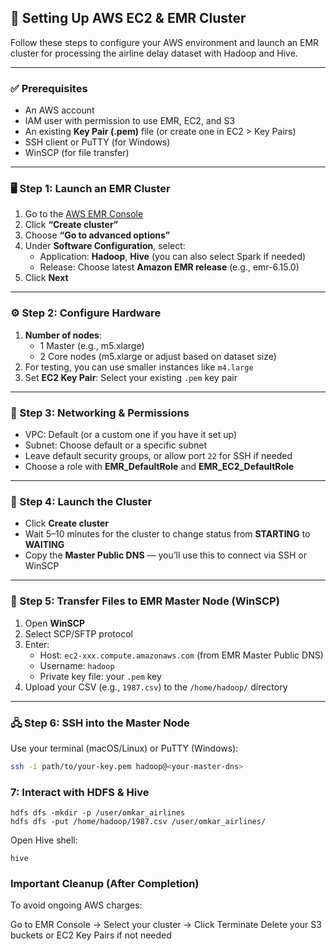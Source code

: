 ## 🔧 Setting Up AWS EC2 & EMR Cluster

Follow these steps to configure your AWS environment and launch an EMR cluster for processing the airline delay dataset with Hadoop and Hive.

---

### ✅ Prerequisites

- An AWS account
- IAM user with permission to use EMR, EC2, and S3
- An existing **Key Pair (.pem)** file (or create one in EC2 > Key Pairs)
- SSH client or PuTTY (for Windows)
- WinSCP (for file transfer)

---

### 🖥️ Step 1: Launch an EMR Cluster

1. Go to the [AWS EMR Console](https://console.aws.amazon.com/elasticmapreduce)
2. Click **“Create cluster”**
3. Choose **“Go to advanced options”**
4. Under **Software Configuration**, select:
   - Application: **Hadoop**, **Hive** (you can also select Spark if needed)
   - Release: Choose latest **Amazon EMR release** (e.g., emr-6.15.0)
5. Click **Next**

---

### ⚙️ Step 2: Configure Hardware

1. **Number of nodes**:
   - 1 Master (e.g., m5.xlarge)
   - 2 Core nodes (m5.xlarge or adjust based on dataset size)
2. For testing, you can use smaller instances like `m4.large`
3. Set **EC2 Key Pair**: Select your existing `.pem` key pair

---

### 🔐 Step 3: Networking & Permissions

- VPC: Default (or a custom one if you have it set up)
- Subnet: Choose default or a specific subnet
- Leave default security groups, or allow port `22` for SSH if needed
- Choose a role with **EMR_DefaultRole** and **EMR_EC2_DefaultRole**

---

### 🚀 Step 4: Launch the Cluster

- Click **Create cluster**
- Wait 5–10 minutes for the cluster to change status from **STARTING** to **WAITING**
- Copy the **Master Public DNS** — you’ll use this to connect via SSH or WinSCP

---

### 🧳 Step 5: Transfer Files to EMR Master Node (WinSCP)

1. Open **WinSCP**
2. Select SCP/SFTP protocol
3. Enter:
   - Host: `ec2-xxx.compute.amazonaws.com` (from EMR Master Public DNS)
   - Username: `hadoop`
   - Private key file: your `.pem` key
4. Upload your CSV (e.g., `1987.csv`) to the `/home/hadoop/` directory

---

### 🖧 Step 6: SSH into the Master Node

Use your terminal (macOS/Linux) or PuTTY (Windows):

```bash
ssh -i path/to/your-key.pem hadoop@<your-master-dns>
```

###  7: Interact with HDFS & Hive
```
hdfs dfs -mkdir -p /user/omkar_airlines
hdfs dfs -put /home/hadoop/1987.csv /user/omkar_airlines/

```
Open Hive shell:
```
hive
```

###  Important Cleanup (After Completion)

To avoid ongoing AWS charges:

Go to EMR Console → Select your cluster → Click Terminate
Delete your S3 buckets or EC2 Key Pairs if not needed
